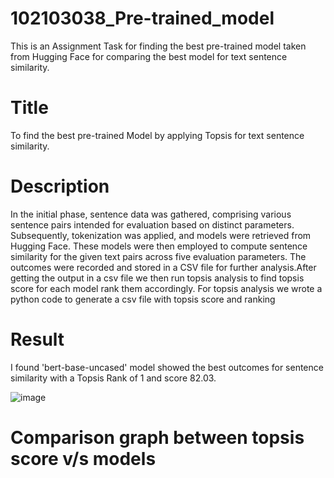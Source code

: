 # 102103038_Pre-trained_model

This is an Assignment Task for finding the best pre-trained model taken from Hugging Face for comparing the best model for text sentence similarity.

# Title
To find the best pre-trained Model by applying Topsis for text sentence similarity.

# Description
In the initial phase, sentence data was gathered, comprising various sentence pairs intended for evaluation based on distinct parameters. Subsequently, tokenization was applied, and models were retrieved from Hugging Face. These models were then employed to compute sentence similarity for the given text pairs across five evaluation parameters. The outcomes were recorded and stored in a CSV file for further analysis.After getting the output in a csv file we then run topsis analysis to find topsis score for each model rank them accordingly. For topsis analysis we wrote a python code to generate a csv file with topsis score and ranking 

# Result
I found  'bert-base-uncased' model showed the best outcomes for sentence similarity with a Topsis Rank of 1 and score 82.03.

![image](https://github.com/Kunalg55/102103038_Pre-trained_model/assets/142966912/7a3a8c77-43a4-4a87-bcd8-389e24f3fe9d)


# Comparison graph between topsis score v/s models


